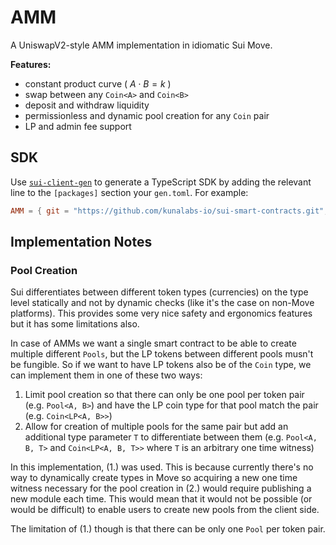 # AMM

A UniswapV2-style AMM implementation in idiomatic Sui Move.

**Features:**

- constant product curve ( $A \cdot B = k$ )
- swap between any `Coin<A>` and `Coin<B>`
- deposit and withdraw liquidity
- permissionless and dynamic pool creation for any `Coin` pair
- LP and admin fee support

## SDK

Use [`sui-client-gen`](https://github.com/kunalabs-io/sui-client-gen) to generate a TypeScript SDK by adding  the relevant line to the `[packages]` section your `gen.toml`. For example:

```toml
AMM = { git = "https://github.com/kunalabs-io/sui-smart-contracts.git", subdir = "amm", rev = "master" }
```

## Implementation Notes

### Pool Creation

Sui differentiates between different token types (currencies) on the type level statically and not by dynamic checks (like it's the case on non-Move platforms). This provides some very nice safety and ergonomics features but it has some limitations also.

In case of AMMs we want a single smart contract to be able to create multiple different `Pools`, but the LP tokens between different pools musn't be fungible. So if we want to have LP tokens also be of the `Coin` type, we can implement them in one of these two ways:

1. Limit pool creation so that there can only be one pool per token pair (e.g. `Pool<A, B>`) and have the LP coin type for that pool match the pair (e.g. `Coin<LP<A, B>>`)
2. Allow for creation of multiple pools for the same pair but add an additional type parameter `T` to differentiate between them (e.g. `Pool<A, B, T>` and `Coin<LP<A, B, T>>` where `T` is an arbitrary one time witness)

In this implementation, (1.) was used. This is because currently there's no way to dynamically create types in Move so acquiring a new one time witness necessary for the pool creation in (2.) would require publishing a new module each time. This would mean that it would not be possible (or would be difficult) to enable users to create new pools from the client side.

The limitation of (1.) though is that there can be only one `Pool` per token pair.
